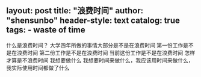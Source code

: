 layout:       post
title:        "浪费时间"
author:       "shensunbo"
header-style: text
catalog:      true
tags:
    - waste of time 
---

什么是浪费时间？
大学四年所做的事情大部分是不是在浪费时间
第一份工作是不是在浪费时间
第二份工作是不是在浪费时间
当前这份工作是不是在浪费时间
怎样才算是不浪费时间
我想要做什么
我想要时间来做什么，我应该用时间来做什么，我实际使用时间都做了什么